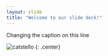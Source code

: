 ```yaml
---
layout: slide
title: "Welcome to our slide deck!"
---
```


Changing the caption on this line

![catstello](https://octodex.github.com/images/catstello.png)
{: .center}

